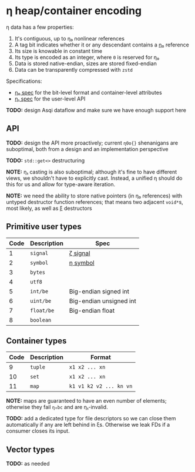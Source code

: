 # η heap/container encoding
η data has a few properties:

1. It's contiguous, up to η₀ nonlinear references
2. A tag bit indicates whether it or any descendant contains a [η₀](eta0.md) reference
3. Its size is knowable in constant time
4. Its type is encoded as an integer, where `0` is reserved for η₀
5. Data is stored native-endian, sizes are stored fixed-endian
6. Data can be transparently compressed with `zstd`

Specifications:

+ [η₀ spec](eta0.md) for the bit-level format and container-level attributes
+ [η₁ spec](eta1.md) for the user-level API

**TODO:** design Asqi dataflow and make sure we have enough support here


## API
**TODO:** design the API more proactively; current `η0o{}` shenanigans are suboptimal, both from a design and an implementation perspective

**TODO:** `std::get<>` destructuring

**NOTE:** η₁ casting is also suboptimal; although it's fine to have different views, we shouldn't have to explicitly cast. Instead, a unified η should do this for us and allow for type-aware iteration.

**NOTE:** we need the ability to store native pointers (in η₀ references) with untyped destructor function references; that means two adjacent `void*`s, most likely, as well as [ξ](xi.md) destructors


## Primitive user types
| Code | Description | Spec                       |
|------|-------------|----------------------------|
| 1    | `signal`    | [ζ signal](zeta-signal.md) |
| 2    | `symbol`    | [η symbol](eta-symbol.md)  |
| 3    | `bytes`     |                            |
| 4    | `utf8`      |                            |
| 5    | `int/be`    | Big-endian signed int      |
| 6    | `uint/be`   | Big-endian unsigned int    |
| 7    | `float/be`  | Big-endian float           |
| 8    | `boolean`   |                            |


## Container types
| Code | Description | Format                  |
|------|-------------|-------------------------|
| 9    | `tuple`     | `x1 x2 ... xn`          |
| 10   | `set`       | `x1 x2 ... xn`          |
| 11   | `map`       | `k1 v1 k2 v2 ... kn vn` |

**NOTE:** maps are guaranteed to have an even number of elements; otherwise they fail `η₀bc` and are η₁-invalid.

**TODO:** add a dedicated type for file descriptors so we can close them automatically if any are left behind in ξs. Otherwise we leak FDs if a consumer closes its input.


## Vector types
**TODO:** as needed
